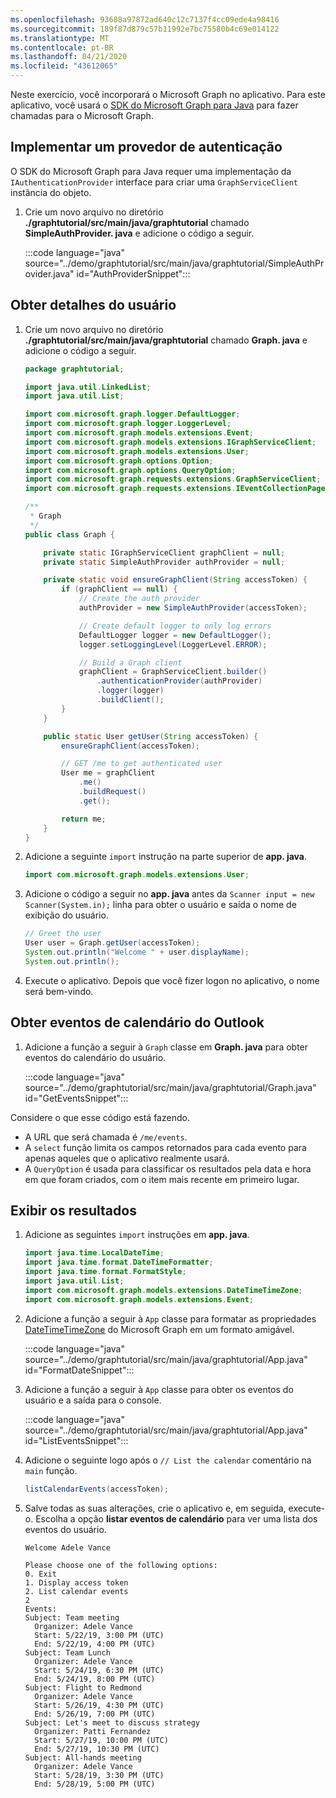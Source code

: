 ```yaml
---
ms.openlocfilehash: 93688a97872ad640c12c7137f4cc09ede4a98416
ms.sourcegitcommit: 189f87d879c57b11992e7bc75580b4c69e014122
ms.translationtype: MT
ms.contentlocale: pt-BR
ms.lasthandoff: 04/21/2020
ms.locfileid: "43612065"
---
```

<!-- markdownlint-disable MD002 MD041 -->

Neste exercício, você incorporará o Microsoft Graph no aplicativo. Para este aplicativo, você usará o [SDK do Microsoft Graph para Java](https://github.com/microsoftgraph/msgraph-sdk-java) para fazer chamadas para o Microsoft Graph.

## <a name="implement-an-authentication-provider"></a>Implementar um provedor de autenticação

O SDK do Microsoft Graph para Java requer uma implementação da `IAuthenticationProvider` interface para criar uma `GraphServiceClient` instância do objeto.

1. Crie um novo arquivo no diretório **./graphtutorial/src/main/java/graphtutorial** chamado **SimpleAuthProvider. java** e adicione o código a seguir.

    :::code language="java" source="../demo/graphtutorial/src/main/java/graphtutorial/SimpleAuthProvider.java" id="AuthProviderSnippet":::

## <a name="get-user-details"></a>Obter detalhes do usuário

1. Crie um novo arquivo no diretório **./graphtutorial/src/main/java/graphtutorial** chamado **Graph. java** e adicione o código a seguir.

    ```java
    package graphtutorial;

    import java.util.LinkedList;
    import java.util.List;

    import com.microsoft.graph.logger.DefaultLogger;
    import com.microsoft.graph.logger.LoggerLevel;
    import com.microsoft.graph.models.extensions.Event;
    import com.microsoft.graph.models.extensions.IGraphServiceClient;
    import com.microsoft.graph.models.extensions.User;
    import com.microsoft.graph.options.Option;
    import com.microsoft.graph.options.QueryOption;
    import com.microsoft.graph.requests.extensions.GraphServiceClient;
    import com.microsoft.graph.requests.extensions.IEventCollectionPage;

    /**
     * Graph
     */
    public class Graph {

        private static IGraphServiceClient graphClient = null;
        private static SimpleAuthProvider authProvider = null;

        private static void ensureGraphClient(String accessToken) {
            if (graphClient == null) {
                // Create the auth provider
                authProvider = new SimpleAuthProvider(accessToken);

                // Create default logger to only log errors
                DefaultLogger logger = new DefaultLogger();
                logger.setLoggingLevel(LoggerLevel.ERROR);

                // Build a Graph client
                graphClient = GraphServiceClient.builder()
                    .authenticationProvider(authProvider)
                    .logger(logger)
                    .buildClient();
            }
        }

        public static User getUser(String accessToken) {
            ensureGraphClient(accessToken);

            // GET /me to get authenticated user
            User me = graphClient
                .me()
                .buildRequest()
                .get();

            return me;
        }
    }
    ```

1. Adicione a seguinte `import` instrução na parte superior de **app. java**.

    ```java
    import com.microsoft.graph.models.extensions.User;
    ```

1. Adicione o código a seguir no **app. java** antes da `Scanner input = new Scanner(System.in);` linha para obter o usuário e saída o nome de exibição do usuário.

    ```java
    // Greet the user
    User user = Graph.getUser(accessToken);
    System.out.println("Welcome " + user.displayName);
    System.out.println();
    ```

1. Execute o aplicativo. Depois que você fizer logon no aplicativo, o nome será bem-vindo.

## <a name="get-calendar-events-from-outlook"></a>Obter eventos de calendário do Outlook

1. Adicione a função a seguir à `Graph` classe em **Graph. java** para obter eventos do calendário do usuário.

    :::code language="java" source="../demo/graphtutorial/src/main/java/graphtutorial/Graph.java" id="GetEventsSnippet":::

Considere o que esse código está fazendo.

- A URL que será chamada é `/me/events`.
- A `select` função limita os campos retornados para cada evento para apenas aqueles que o aplicativo realmente usará.
- A `QueryOption` é usada para classificar os resultados pela data e hora em que foram criados, com o item mais recente em primeiro lugar.

## <a name="display-the-results"></a>Exibir os resultados

1. Adicione as seguintes `import` instruções em **app. java**.

    ```java
    import java.time.LocalDateTime;
    import java.time.format.DateTimeFormatter;
    import java.time.format.FormatStyle;
    import java.util.List;
    import com.microsoft.graph.models.extensions.DateTimeTimeZone;
    import com.microsoft.graph.models.extensions.Event;
    ```

1. Adicione a função a seguir à `App` classe para formatar as propriedades [DateTimeTimeZone](/graph/api/resources/datetimetimezone?view=graph-rest-1.0) do Microsoft Graph em um formato amigável.

    :::code language="java" source="../demo/graphtutorial/src/main/java/graphtutorial/App.java" id="FormatDateSnippet":::

1. Adicione a função a seguir à `App` classe para obter os eventos do usuário e a saída para o console.

    :::code language="java" source="../demo/graphtutorial/src/main/java/graphtutorial/App.java" id="ListEventsSnippet":::

1. Adicione o seguinte logo após o `// List the calendar` comentário na `main` função.

    ```java
    listCalendarEvents(accessToken);
    ```

1. Salve todas as suas alterações, crie o aplicativo e, em seguida, execute-o. Escolha a opção **listar eventos de calendário** para ver uma lista dos eventos do usuário.

    ```Shell
    Welcome Adele Vance

    Please choose one of the following options:
    0. Exit
    1. Display access token
    2. List calendar events
    2
    Events:
    Subject: Team meeting
      Organizer: Adele Vance
      Start: 5/22/19, 3:00 PM (UTC)
      End: 5/22/19, 4:00 PM (UTC)
    Subject: Team Lunch
      Organizer: Adele Vance
      Start: 5/24/19, 6:30 PM (UTC)
      End: 5/24/19, 8:00 PM (UTC)
    Subject: Flight to Redmond
      Organizer: Adele Vance
      Start: 5/26/19, 4:30 PM (UTC)
      End: 5/26/19, 7:00 PM (UTC)
    Subject: Let's meet to discuss strategy
      Organizer: Patti Fernandez
      Start: 5/27/19, 10:00 PM (UTC)
      End: 5/27/19, 10:30 PM (UTC)
    Subject: All-hands meeting
      Organizer: Adele Vance
      Start: 5/28/19, 3:30 PM (UTC)
      End: 5/28/19, 5:00 PM (UTC)
    ```
